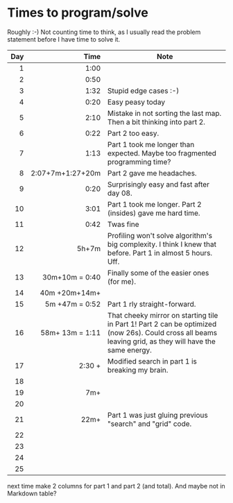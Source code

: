 # Times to program/solve

Roughly :-) Not counting time to think, as I usually read the problem statement before I have time to solve it.

| Day  	 |                 Time  	 | Note 	                                                                                                                                                 |
|-------:|------------------------:|--------------------------------------------------------------------------------------------------------------------------------------------------------|
|   1  	 |                 1:00  	 | 	                                                                                                                                                      |
|   2  	 |                 0:50  	 | 	                                                                                                                                                      |
|   3  	 |                 1:32  	 | Stupid edge cases :-)                                                                                                                                  |
|   4  	 |                 0:20  	 | Easy peasy today	                                                                                                                                      |
|   5  	 |                 2:10  	 | Mistake in not sorting the last map. Then a bit thinking into part 2.                                                                                  |
|   6  	 |                 0:22  	 | Part 2 too easy.                                                                                                                                       |
|   7  	 |                 1:13  	 | Part 1 took me longer than expected. Maybe too fragmented programming time?                                                                            |
|   8  	 | 2:07+7m+1:27+20m      	 | Part 2 gave me headaches.                                                                                                             |
|   9  	 |                 0:20  	 | Surprisingly easy and fast after day 08.                                                                                                               |
|  10  	 |                 3:01  	 | Part 1 took me longer. Part 2 (insides) gave me hard time.                                                                                             |
|  11  	 |                 0:42  	 | Twas fine                                                                                                                                              |
|  12  	 |                5h+7m  	 | Profiling won't solve algorithm's big complexity. I think I knew that before. Part 1 in almost 5 hours. Uff.                                           |
|  13  	 |       30m+10m = 0:40  	 | Finally some of the easier ones (for me).                                                                                                              |
|  14  	 |       40m  +20m+14m+  	 |                                                                                                                                    |
|  15  	 |       5m +47m = 0:52  	 | Part 1 rly straight-forward.                                                                                                                           |
|  16  	 |      58m+ 13m = 1:11  	 | That cheeky mirror on starting tile in Part 1! Part 2 can be optimized (now 26s). Could cross all beams leaving grid, as they will have the same energy. |
|  17  	 |        2:30 +         	 | Modified search in part 1 is breaking my brain.                                                                                                        |
|  18  	 |                       	 |                                                                                                                                                        |
|  19  	 |        7m+            	 |                                                                                                                                                        |
|  20  	 |                       	 |                                                                                                                                                        |
|  21  	 |               22m+    	 | Part 1 was just gluing previous "search" and "grid" code.                                                                                              |
|  22  	 |                       	 |                                                                                                                                                        |
|  23  	 |                       	 |                                                                                                                                                        |
|  24  	 |                       	 |                                                                                                                                                        |
|  25  	 |                       	 |                                                                                                                                                        |



next time make 2 columns for part 1 and part 2 (and total). And maybe not in Markdown table?
